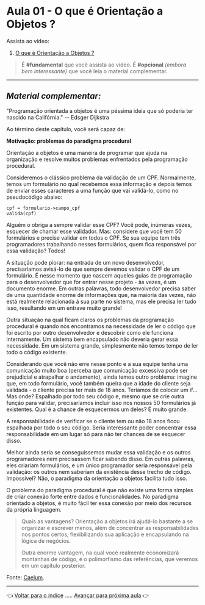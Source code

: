 # Aula 01 - O que é Orientação a Objetos ?

Assista ao vídeo:

  1. [O que é Orientação a Objetos ?](https://youtu.be/KlIL63MeyMY?t=274)

> É **#fundamental** que você assista ao vídeo. É **#opcional** _(embora bem interessante)_ que você leia o material complementar.

---

## _Material complementar:_

"Programação orientada a objetos é uma péssima ideia que só poderia ter nascido na Califórnia." -- Edsger Dijkstra

Ao término deste capítulo, você será capaz de:

**Motivação: problemas do paradigma procedural**

Orientação a objetos é uma maneira de programar que ajuda na organização e resolve muitos problemas enfrentados pela programação procedural.

Consideremos o clássico problema da validação de um CPF. Normalmente, temos um formulário no qual recebemos essa informação e depois temos de enviar esses caracteres a uma função que vai validá-lo, como no pseudocódigo abaixo:

```
cpf = formulario->campo_cpf
valida(cpf)
```

Alguém o obriga a sempre validar esse CPF? Você pode, inúmeras vezes, esquecer de chamar esse validador. Mas: considere que você tem 50 formulários e precise validar em todos o CPF. Se sua equipe tem três programadores trabalhando nesses formulários, quem fica responsável por essa validação? Todos!

A situação pode piorar: na entrada de um novo desenvolvedor, precisaríamos avisá-lo de que sempre devemos validar o CPF de um formulário. É nesse momento que nascem aqueles guias de programação para o desenvolvedor que for entrar nesse projeto - às vezes, é um documento enorme. Em outras palavras, todo desenvolvedor precisa saber de uma quantidade enorme de informações que, na maioria das vezes, não está realmente relacionada à sua parte no sistema, mas ele precisa ler tudo isso, resultando em um entrave muito grande!

Outra situação na qual ficam claros os problemas da programação procedural é quando nos encontramos na necessidade de ler o código que foi escrito por outro desenvolvedor e descobrir como ele funciona internamente. Um sistema bem encapsulado não deveria gerar essa necessidade. Em um sistema grande, simplesmente não temos tempo de ler todo o código existente.

Considerando que você não erre nesse ponto e a sua equipe tenha uma comunicação muito boa (perceba que comunicação excessiva pode ser prejudicial e atrapalhar o andamento), ainda temos outro problema: imagine que, em todo formulário, você também queira que a idade do cliente seja validada - o cliente precisa ter mais de 18 anos. Teríamos de colocar um if... Mas onde? Espalhado por todo seu código e, mesmo que se crie outra função para validar, precisaríamos incluir isso nos nossos 50 formulários já existentes. Qual é a chance de esquecermos um deles? É muito grande.

A responsabilidade de verificar se o cliente tem ou não 18 anos ficou espalhada por todo o seu código. Seria interessante poder concentrar essa responsabilidade em um lugar só para não ter chances de se esquecer disso.

Melhor ainda seria se conseguíssemos mudar essa validação e os outros programadores nem precisassem ficar sabendo disso. Em outras palavras, eles criariam formulários, e um único programador seria responsável pela validação: os outros nem saberiam da existência desse trecho de código. Impossível? Não, o paradigma da orientação a objetos facilita tudo isso.

O problema do paradigma procedural é que não existe uma forma simples de criar conexão forte entre dados e funcionalidades. No paradigma orientado a objetos, é muito fácil ter essa conexão por meio dos recursos da própria linguagem.

> Quais as vantagens?
> Orientação a objetos irá ajudá-lo bastante a se organizar e escrever menos, além de concentrar as responsabilidades nos pontos certos, flexibilizando sua aplicação e encapsulando na lógica de negócios.
> 
> Outra enorme vantagem, na qual você realmente economizará montanhas de código, é o polimorfismo das referências, que veremos em um capítulo posterior.

Fonte: [Caelum](https://www.caelum.com.br/apostila-java-orientacao-objetos/orientacao-a-objetos-basica#motivacao-problemas-do-paradigma-procedural).

---

👈 [Voltar para o índice](../README.md) ..... [Avançar para próxima aula](../aula02/aula.md) 👉